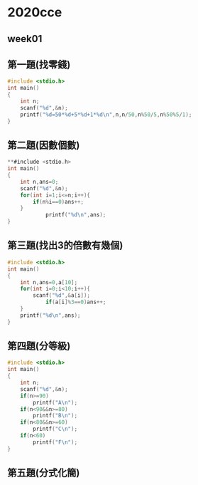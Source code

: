 # 2020cce

## week01

## 第一題(找零錢)
```c
#include <stdio.h>
int main()
{
	int n;
	scanf("%d",&n);
	printf("%d=50*%d+5*%d+1*%d\n",n,n/50,n%50/5,n%50%5/1);
}
```

## 第二題(因數個數)
```c
**#include <stdio.h>
int main()
{
	int n,ans=0;
	scanf("%d",&n);
	for(int i=1;i<=n;i++){
		if(n%i==0)ans++;
	}
			printf("%d\n",ans);
}
```

## 第三題(找出3的倍數有幾個)
```c
#include <stdio.h>
int main()
{
	int n,ans=0,a[10];
	for(int i=0;i<10;i++){
		scanf("%d",&a[i]);
			if(a[i]%3==0)ans++;
	}
	printf("%d\n",ans);
}
```

## 第四題(分等級)
```c
#include <stdio.h>
int main()
{
	int n;
	scanf("%d",&n);
	if(n>=90)
		printf("A\n");
	if(n<90&&n>=80)
		printf("B\n");
	if(n<80&&n>=60)
		printf("C\n");
	if(n<60)
		printf("F\n");
}
```

## 第五題(分式化簡)
```c

```
